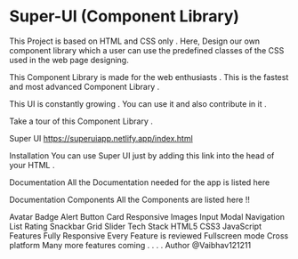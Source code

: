 # Super-UI (Component Library)
This Project is based on HTML and CSS only . Here, Design our own component library which a user can use the predefined classes of the CSS used in the web page designing.

This Component Library is made for the web enthusiasts . This is the fastest and most advanced Component Library .

This UI is constantly growing . You can use it and also contribute in it .

Take a tour of this Component Library .

Super UI
https://superuiapp.netlify.app/index.html

Installation
You can use Super UI just by adding this link into the head of your HTML .

  <link
    rel="stylesheet"
    href="https://superui.netlify.app/superui.css"
/>
Documentation
All the Documentation needed for the app is listed here

Documentation
Components
All the Components are listed here !!

  Avatar
  Badge
  Alert
  Button
  Card
  Responsive Images
  Input
  Modal
  Navigation
  List
  Rating
  Snackbar
  Grid
  Slider
Tech Stack
HTML5
CSS3
JavaScript
Features
Fully Responsive
Every Feature is reviewed
Fullscreen mode
Cross platform
Many more features coming . . . .
Author
@Vaibhav121211
